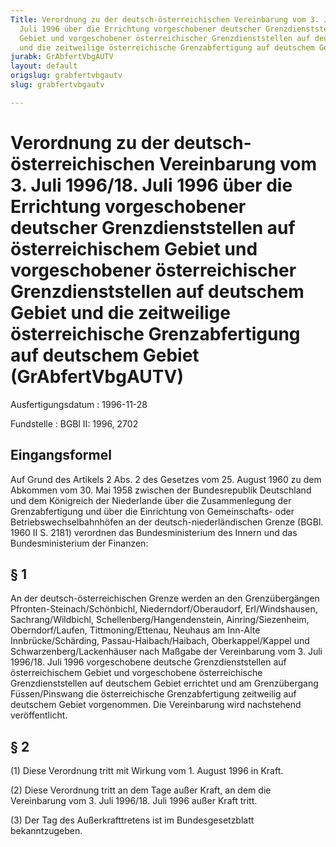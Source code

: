 ```yaml
---
Title: Verordnung zu der deutsch-österreichischen Vereinbarung vom 3. Juli 1996/18.
  Juli 1996 über die Errichtung vorgeschobener deutscher Grenzdienststellen auf österreichischem
  Gebiet und vorgeschobener österreichischer Grenzdienststellen auf deutschem Gebiet
  und die zeitweilige österreichische Grenzabfertigung auf deutschem Gebiet
jurabk: GrAbfertVbgAUTV
layout: default
origslug: grabfertvbgautv
slug: grabfertvbgautv

---
```


# Verordnung zu der deutsch-österreichischen Vereinbarung vom 3. Juli 1996/18. Juli 1996 über die Errichtung vorgeschobener deutscher Grenzdienststellen auf österreichischem Gebiet und vorgeschobener österreichischer Grenzdienststellen auf deutschem Gebiet und die zeitweilige österreichische Grenzabfertigung auf deutschem Gebiet (GrAbfertVbgAUTV)

Ausfertigungsdatum
:   1996-11-28

Fundstelle
:   BGBl II: 1996, 2702

## Eingangsformel

Auf Grund des Artikels 2 Abs. 2 des Gesetzes vom 25. August 1960 zu
dem Abkommen vom 30. Mai 1958 zwischen der Bundesrepublik Deutschland
und dem Königreich der Niederlande über die Zusammenlegung der
Grenzabfertigung und über die Einrichtung von Gemeinschafts- oder
Betriebswechselbahnhöfen an der deutsch-niederländischen Grenze (BGBl.
1960 II S. 2181) verordnen das Bundesministerium des Innern und das
Bundesministerium der Finanzen:

## § 1

An der deutsch-österreichischen Grenze werden an den Grenzübergängen
Pfronten-Steinach/Schönbichl, Niederndorf/Oberaudorf, Erl/Windshausen,
Sachrang/Wildbichl, Schellenberg/Hangendenstein, Ainring/Siezenheim,
Oberndorf/Laufen, Tittmoning/Ettenau, Neuhaus am Inn-Alte
Innbrücke/Schärding, Passau-Haibach/Haibach, Oberkappel/Kappel und
Schwarzenberg/Lackenhäuser nach Maßgabe der Vereinbarung vom 3. Juli
1996/18. Juli 1996 vorgeschobene deutsche Grenzdienststellen auf
österreichischem Gebiet und vorgeschobene österreichische
Grenzdienststellen auf deutschem Gebiet errichtet und am Grenzübergang
Füssen/Pinswang die österreichische Grenzabfertigung zeitweilig auf
deutschem Gebiet vorgenommen. Die Vereinbarung wird nachstehend
veröffentlicht.

## § 2

(1) Diese Verordnung tritt mit Wirkung vom 1. August 1996 in Kraft.

(2) Diese Verordnung tritt an dem Tage außer Kraft, an dem die
Vereinbarung vom 3. Juli 1996/18. Juli 1996 außer Kraft tritt.

(3) Der Tag des Außerkrafttretens ist im Bundesgesetzblatt
bekanntzugeben.

